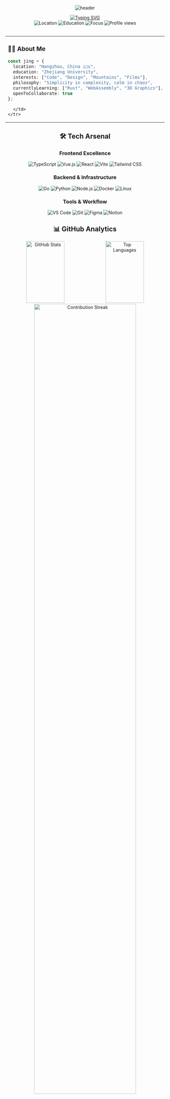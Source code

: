 <!-- ===== Modern Tibetan Style Header ===== -->
<p align="center">
  <img src="https://capsule-render.vercel.app/api?type=venom&height=200&text=Jing%20·%20景&fontAlign=50&fontSize=48&fontColor=ffffff&color=0:D2533C,50:E4A853,100:4A9B8E&desc=Full-Stack%20Developer%20%7C%20Creative%20Technologist&descAlign=50&descSize=16&animation=twinkling&stroke=ffffff&strokeWidth=1" alt="header" />
</p>

<!-- ===== Dynamic Greeting with Modern Touch ===== -->
<div align="center">
  <a href="https://jingvc.com/">
    <img src="https://readme-typing-svg.herokuapp.com?font=Inter&weight=500&size=20&duration=3500&pause=1000&color=D2533C&center=true&vCenter=true&random=false&width=600&lines=Hi+there!+I'm+Jing+%F0%9F%91%8B;Welcome+to+my+digital+space;Let's+build+something+amazing+together" alt="Typing SVG" />
  </a>
</div>

<!-- ===== Quick Stats Badges ===== -->
<div align="center">
  <img src="https://img.shields.io/badge/🏔️_Based_in-Hangzhou-4A9B8E?style=flat-square&labelColor=2C3E50" alt="Location" />
  <img src="https://img.shields.io/badge/🎓_Education-Zhejiang_University-E4A853?style=flat-square&labelColor=2C3E50" alt="Education" />
  <img src="https://img.shields.io/badge/⚡_Focus-Web_Development-D2533C?style=flat-square&labelColor=2C3E50" alt="Focus" />
  <img src="https://komarev.com/ghpvc/?username=learnerjunjun&style=flat-square&color=4A9B8E&label=Profile+Views" alt="Profile views" />
</div>

<br />

<!-- ===== About Section with Modern Card Style ===== -->
<div align="center">
  <table>
    <tr>
      <td>
        
### 👨‍💻 About Me

```typescript
const jing = {
  location: "Hangzhou, China 🇨🇳",
  education: "Zhejiang University",
  interests: ["Code", "Design", "Mountains", "Films"],
  philosophy: "Simplicity in complexity, calm in chaos",
  currentlyLearning: ["Rust", "WebAssembly", "3D Graphics"],
  openToCollaborate: true
};
```

      </td>
    </tr>
  </table>
</div>

<!-- ===== Tech Stack with Modern Icons ===== -->
<h2 align="center">🛠️ Tech Arsenal</h2>

<div align="center">
  
### Frontend Excellence
![TypeScript](https://img.shields.io/badge/TypeScript-3178C6?style=for-the-badge&logo=typescript&logoColor=white&labelColor=2C3E50)
![Vue.js](https://img.shields.io/badge/Vue.js-4FC08D?style=for-the-badge&logo=vue.js&logoColor=white&labelColor=2C3E50)
![React](https://img.shields.io/badge/React-61DAFB?style=for-the-badge&logo=react&logoColor=white&labelColor=2C3E50)
![Vite](https://img.shields.io/badge/Vite-646CFF?style=for-the-badge&logo=vite&logoColor=white&labelColor=2C3E50)
![Tailwind CSS](https://img.shields.io/badge/Tailwind-06B6D4?style=for-the-badge&logo=tailwind-css&logoColor=white&labelColor=2C3E50)

### Backend & Infrastructure
![Go](https://img.shields.io/badge/Go-00ADD8?style=for-the-badge&logo=go&logoColor=white&labelColor=2C3E50)
![Python](https://img.shields.io/badge/Python-3776AB?style=for-the-badge&logo=python&logoColor=white&labelColor=2C3E50)
![Node.js](https://img.shields.io/badge/Node.js-339933?style=for-the-badge&logo=node.js&logoColor=white&labelColor=2C3E50)
![Docker](https://img.shields.io/badge/Docker-2496ED?style=for-the-badge&logo=docker&logoColor=white&labelColor=2C3E50)
![Linux](https://img.shields.io/badge/Linux-FCC624?style=for-the-badge&logo=linux&logoColor=white&labelColor=2C3E50)

### Tools & Workflow
![VS Code](https://img.shields.io/badge/VS_Code-007ACC?style=for-the-badge&logo=visual-studio-code&logoColor=white&labelColor=2C3E50)
![Git](https://img.shields.io/badge/Git-F05032?style=for-the-badge&logo=git&logoColor=white&labelColor=2C3E50)
![Figma](https://img.shields.io/badge/Figma-F24E1E?style=for-the-badge&logo=figma&logoColor=white&labelColor=2C3E50)
![Notion](https://img.shields.io/badge/Notion-000000?style=for-the-badge&logo=notion&logoColor=white&labelColor=2C3E50)

</div>

<!-- ===== GitHub Stats with Custom Theme ===== -->
<h2 align="center">📊 GitHub Analytics</h2>

<div align="center">
  <img width="49%" height="195px" src="https://github-readme-stats.vercel.app/api?username=learnerjunjun&show_icons=true&count_private=true&hide_border=true&title_color=D2533C&icon_color=E4A853&text_color=4A9B8E&bg_color=ffffff&border_radius=10" alt="GitHub Stats" />
  <img width="49%" height="195px" src="https://github-readme-stats.vercel.app/api/top-langs/?username=learnerjunjun&layout=compact&hide_border=true&title_color=D2533C&text_color=4A9B8E&bg_color=ffffff&border_radius=10" alt="Top Languages" />
</div>

<div align="center">
  <img width="80%" src="https://github-readme-streak-stats.herokuapp.com/?user=learnerjunjun&theme=default&hide_border=true&background=FFFFFF&stroke=E4A853&ring=D2533C&fire=D2533C&currStreakNum=4A9B8E&sideNums=4A9B8E&currStreakLabel=D2533C&sideLabels=D2533C&border_radius=10" alt="Contribution Streak" />
</div>

<!-- ===== Activity Graph ===== -->
<div align="center">
  <img width="90%" src="https://github-readme-activity-graph.vercel.app/graph?username=learnerjunjun&custom_title=Contribution%20Graph&bg_color=ffffff&color=4A9B8E&line=D2533C&point=E4A853&area_color=E4A853&title_color=D2533C&area=true&hide_border=true&radius=10" alt="Activity Graph" />
</div>

<!-- ===== Featured Projects ===== -->
<h2 align="center">🌟 Featured Projects</h2>

<div align="center">
  <a href="https://github.com/learnerjunjun/project1">
    <img width="45%" src="https://github-readme-stats.vercel.app/api/pin/?username=learnerjunjun&repo=project1&title_color=D2533C&icon_color=E4A853&text_color=4A9B8E&bg_color=ffffff&hide_border=true&border_radius=10" />
  </a>
  <a href="https://github.com/learnerjunjun/project2">
    <img width="45%" src="https://github-readme-stats.vercel.app/api/pin/?username=learnerjunjun&repo=project2&title_color=D2533C&icon_color=E4A853&text_color=4A9B8E&bg_color=ffffff&hide_border=true&border_radius=10" />
  </a>
</div>

<!-- ===== Latest Blog Posts ===== -->
<h2 align="center">📝 Latest Blog Posts</h2>

<!-- BLOG-POST-LIST:START -->
- 🚀 [Building Modern Web Apps with Vue 3 and Vite](https://jingvc.com/blog/vue3-vite)
- 💡 [Understanding TypeScript Generics](https://jingvc.com/blog/typescript-generics)
- 🎨 [Design Systems: From Theory to Practice](https://jingvc.com/blog/design-systems)
- 🏔️ [Digital Minimalism: Finding Focus in a Noisy World](https://jingvc.com/blog/digital-minimalism)
<!-- BLOG-POST-LIST:END -->

<div align="center">
  <a href="https://jingvc.com/blog">
    <img src="https://img.shields.io/badge/Read_More_Articles-→-D2533C?style=for-the-badge&labelColor=2C3E50" alt="Blog" />
  </a>
</div>

<!-- ===== Connect Section ===== -->
<h2 align="center">🤝 Let's Connect</h2>

<div align="center">
  <a href="https://jingvc.com/">
    <img src="https://img.shields.io/badge/Website-jingvc.com-D2533C?style=for-the-badge&logo=google-chrome&logoColor=white&labelColor=2C3E50" alt="Website" />
  </a>
  <a href="mailto:vyuan217@gmail.com">
    <img src="https://img.shields.io/badge/Email-vyuan217@gmail.com-E4A853?style=for-the-badge&logo=gmail&logoColor=white&labelColor=2C3E50" alt="Email" />
  </a>
  <a href="https://github.com/learnerjunjun">
    <img src="https://img.shields.io/badge/GitHub-learnerjunjun-4A9B8E?style=for-the-badge&logo=github&logoColor=white&labelColor=2C3E50" alt="GitHub" />
  </a>
  <a href="https://jingvc.com/rss.xml">
    <img src="https://img.shields.io/badge/RSS-Subscribe-FFA500?style=for-the-badge&logo=rss&logoColor=white&labelColor=2C3E50" alt="RSS" />
  </a>
</div>

<!-- ===== Currently Working On ===== -->
<h2 align="center">🚀 Currently Working On</h2>

<div align="center">
  <table>
    <tr>
      <td align="center" width="33%">
        <img src="https://img.icons8.com/fluency/48/000000/web.png" alt="Web Development" />
        <br />
        <b>JAMstack Sites</b>
        <br />
        <sub>Building fast, secure websites</sub>
      </td>
      <td align="center" width="33%">
        <img src="https://img.icons8.com/fluency/48/000000/performance.png" alt="Performance" />
        <br />
        <b>Performance Optimization</b>
        <br />
        <sub>Making the web faster</sub>
      </td>
      <td align="center" width="33%">
        <img src="https://img.icons8.com/fluency/48/000000/design.png" alt="Design" />
        <br />
        <b>Design Systems</b>
        <br />
        <sub>Creating scalable UI patterns</sub>
      </td>
    </tr>
  </table>
</div>

<!-- ===== Fun Facts ===== -->
<div align="center">
  <details>
    <summary><b>⚡ Fun Facts About Me</b></summary>
    <br />
    <ul align="left">
      <li>🏔️ I love hiking and have climbed several peaks in Tibet</li>
      <li>📚 I read 50+ books per year</li>
      <li>☕ Coffee enthusiast - I brew my own pour-over every morning</li>
      <li>🎬 Film buff - especially indie and arthouse cinema</li>
      <li>🧘 Practice mindfulness and meditation daily</li>
    </ul>
  </details>
</div>

<!-- ===== Quote ===== -->
<div align="center">
  <br />
  <img src="https://quotes-github-readme.vercel.app/api?type=horizontal&theme=light&quote=Simplicity%20is%20the%20ultimate%20sophistication&author=Leonardo%20da%20Vinci" alt="Quote" />
</div>

<!-- ===== Footer ===== -->
<br />

<div align="center">
  <img src="https://capsule-render.vercel.app/api?type=waving&height=100&section=footer&color=0:4A9B8E,50:E4A853,100:D2533C&animation=twinkling" alt="Footer" />
</div>

<div align="center">
  <sub>
    Made with ❤️ and lots of ☕ in Hangzhou
    <br />
    © 2024 Jing · <a href="https://jingvc.com">jingvc.com</a>
  </sub>
</div>
